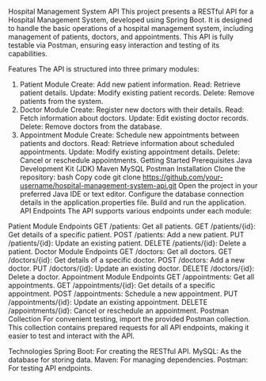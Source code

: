 Hospital Management System API
This project presents a RESTful API for a Hospital Management System, developed using Spring Boot. It is designed to handle the basic operations of a hospital management system, including management of patients, doctors, and appointments. This API is fully testable via Postman, ensuring easy interaction and testing of its capabilities.

Features
The API is structured into three primary modules:

1. Patient Module
Create: Add new patient information.
Read: Retrieve patient details.
Update: Modify existing patient records.
Delete: Remove patients from the system.
2. Doctor Module
Create: Register new doctors with their details.
Read: Fetch information about doctors.
Update: Edit existing doctor records.
Delete: Remove doctors from the database.
3. Appointment Module
Create: Schedule new appointments between patients and doctors.
Read: Retrieve information about scheduled appointments.
Update: Modify existing appointment details.
Delete: Cancel or reschedule appointments.
Getting Started
Prerequisites
Java Development Kit (JDK)
Maven
MySQL
Postman
Installation
Clone the repository:
bash
Copy code
git clone https://github.com/your-username/hospital-management-system-api.git
Open the project in your preferred Java IDE or text editor.
Configure the database connection details in the application.properties file.
Build and run the application.
API Endpoints
The API supports various endpoints under each module:

Patient Module Endpoints
GET /patients: Get all patients.
GET /patients/{id}: Get details of a specific patient.
POST /patients: Add a new patient.
PUT /patients/{id}: Update an existing patient.
DELETE /patients/{id}: Delete a patient.
Doctor Module Endpoints
GET /doctors: Get all doctors.
GET /doctors/{id}: Get details of a specific doctor.
POST /doctors: Add a new doctor.
PUT /doctors/{id}: Update an existing doctor.
DELETE /doctors/{id}: Delete a doctor.
Appointment Module Endpoints
GET /appointments: Get all appointments.
GET /appointments/{id}: Get details of a specific appointment.
POST /appointments: Schedule a new appointment.
PUT /appointments/{id}: Update an existing appointment.
DELETE /appointments/{id}: Cancel or reschedule an appointment.
Postman Collection
For convenient testing, import the provided Postman collection. This collection contains prepared requests for all API endpoints, making it easier to test and interact with the API.

Technologies
Spring Boot: For creating the RESTful API.
MySQL: As the database for storing data.
Maven: For managing dependencies.
Postman: For testing API endpoints.
